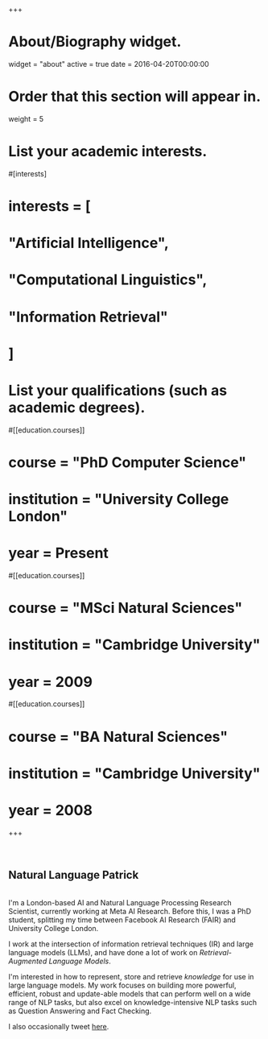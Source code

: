 +++
# About/Biography widget.
widget = "about"
active = true
date = 2016-04-20T00:00:00

# Order that this section will appear in.
weight = 5

# List your academic interests.
#[interests]
#  interests = [
#    "Artificial Intelligence",
#    "Computational Linguistics",
#    "Information Retrieval"
#  ]

# List your qualifications (such as academic degrees).
#[[education.courses]]
#  course = "PhD Computer Science"
#  institution = "University College London"
#  year = Present

#[[education.courses]]
#  course = "MSci Natural Sciences"
#  institution = "Cambridge University"
#  year = 2009

#[[education.courses]]
#  course = "BA Natural Sciences"
#  institution = "Cambridge University"
#  year = 2008
 
+++
<br>
<br>
<br>
## Natural Language Patrick
<br>
I'm a London-based AI and Natural Language Processing Research Scientist, currently working at Meta AI Research.
Before this, I was a PhD student, splitting my time between Facebook AI Research (FAIR) and University College London.

I work at the intersection of information retrieval techniques (IR) and large language models (LLMs), and have done a lot of work on <em>Retrieval-Augmented Language Models</em>.

I'm interested in how to represent, store and retrieve <em>knowledge</em> for use in large language models.
My work focuses on building more powerful, efficient, robust and update-able models that can perform well on a wide range of NLP tasks, but also excel on knowledge-intensive NLP tasks such as Question Answering and Fact Checking.

I also occasionally tweet [here](https://twitter.com/PSH_Lewis).
